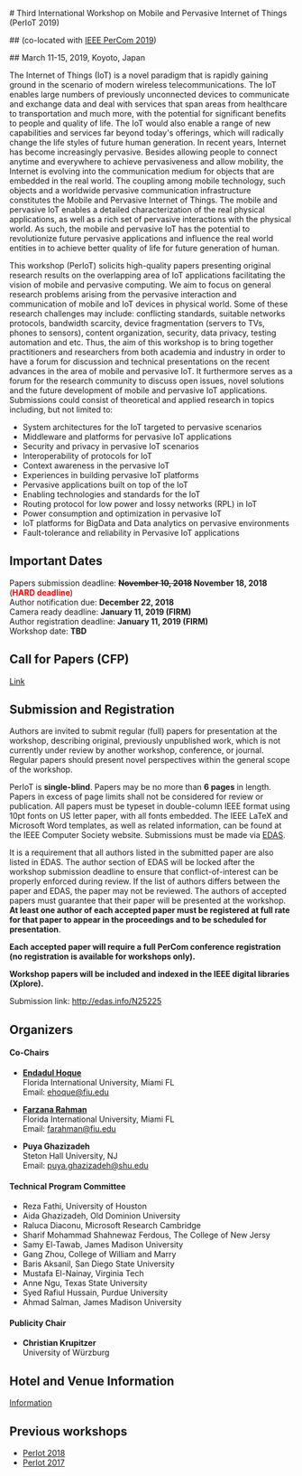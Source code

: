 #<a href="top"></a> Third International Workshop on Mobile and Pervasive Internet of Things (PerIoT 2019)

##<a href=dummy></a> (co-located with [IEEE PerCom 2019](http://www.percom.org/))

##<a href=dummy></a> March 11-15, 2019, Koyoto, Japan



The Internet of Things (IoT) is a novel paradigm that is rapidly gaining ground in the scenario of modern wireless telecommunications. The IoT enables large numbers of previously unconnected devices to communicate and exchange data and deal with services that span areas from healthcare to transportation and much more, with the potential for significant benefits to people and quality of life. The IoT would also enable a range of new capabilities and services far beyond today's offerings, which will radically change the life styles of future human generation. In recent years, Internet has become increasingly pervasive. Besides allowing people to connect anytime and everywhere to achieve pervasiveness and allow mobility, the Internet is evolving into the communication medium for objects that are embedded in the real world. The coupling among mobile technology, such objects and a worldwide pervasive communication infrastructure constitutes the Mobile and Pervasive Internet of Things. The mobile and pervasive IoT enables a detailed characterization of the real physical applications, as well as a rich set of pervasive interactions with the physical world. As such, the mobile and pervasive IoT has the potential to revolutionize future pervasive applications and influence the real world entities in to achieve better quality of life for future generation of human.

This workshop (PerIoT) solicits high-quality papers presenting original research results on the overlapping area of IoT applications facilitating the vision of mobile and pervasive computing. We aim to focus on general research problems arising from the pervasive interaction and communication of mobile and IoT devices in physical world. Some of these research challenges may include: conflicting standards, suitable networks protocols, bandwidth scarcity, device fragmentation (servers to TVs, phones to sensors), content organization, security, data privacy, testing automation and etc. Thus, the aim of this workshop is to bring together practitioners and researchers from both academia and industry in order to have a forum for discussion and technical presentations on the recent advances in the area of mobile and pervasive IoT. It furthermore serves as a forum for the research community to discuss open issues, novel solutions and the future development of mobile and pervasive IoT applications. Submissions could consist of theoretical and applied research in topics including, but not limited to:

- System architectures for the IoT targeted to pervasive scenarios
- Middleware and platforms for pervasive IoT applications
- Security and privacy in pervasive IoT scenarios
- Interoperability of protocols for IoT
- Context awareness in the pervasive IoT
- Experiences in building pervasive IoT platforms
- Pervasive applications built on top of the IoT
- Enabling technologies and standards for the IoT
- Routing protocol for low power and lossy networks (RPL) in IoT
- Power consumption and optimization in pervasive IoT
- IoT platforms for BigData and Data analytics on pervasive environments
- Fault-tolerance and reliability in Pervasive IoT applications

## Important Dates

Papers submission deadline: **<strike>November 10, 2018</strike>
  November 18, 2018** (<font color="red">**HARD deadline**</font>)<br>
Author notification due: **December 22, 2018**<br>
Camera ready deadline: **January 11, 2019 (FIRM)**<br>
Author registration deadline: **January 11, 2019 (FIRM)**<br>
Workshop date: **TBD**

## Call for Papers (CFP)

[Link](#)

## Submission and Registration

Authors are invited to submit regular (full) papers for presentation at the workshop, describing original, previously unpublished work, which is not currently under review by another workshop, conference, or journal. Regular papers should present novel perspectives within the general scope of the workshop.

PerIoT is **single-blind**. Papers may be no more than **6 pages** in length. Papers in excess of page limits shall not be considered for review or publication. All papers must be typeset in double-column IEEE format using 10pt fonts on US letter paper, with all fonts embedded. The IEEE LaTeX and Microsoft Word templates, as well as related information, can be found at the IEEE Computer Society website. Submissions must be made via [EDAS](http://edas.info/N25225).

It is a requirement that all authors listed in the submitted paper are also listed in EDAS. The author section of EDAS will be locked after the workshop submission deadline to ensure that conflict-of-interest can be properly enforced during review. If the list of authors differs between the paper and EDAS, the paper may not be reviewed. The authors of accepted papers must guarantee that their paper will be presented at the workshop. **At least one author of each accepted paper must be registered at full rate for that paper to appear in the proceedings and to be scheduled for presentation**.

**Each accepted paper will require a full PerCom conference registration (no registration is available for workshops only).**

**Workshop papers will be included and indexed in the IEEE digital libraries (Xplore).**

Submission link: <http://edas.info/N25225>

## Organizers

#### <a href="dummy"></a> **Co-Chairs**

  - [**Endadul Hoque**](https://users.cs.fiu.edu/~ehoque/)<br>
    Florida International University, Miami FL<br>
    Email: ehoque@fiu.edu

  - [**Farzana Rahman**](https://w3.cs.jmu.edu/rahma2fx)<br>
    Florida International University, Miami FL<br>
    Email: farahman@fiu.edu

  - **Puya Ghazizadeh**<br>
    Steton Hall University, NJ<br>
    Email: puya.ghazizadeh@shu.edu

#### <a href="dummy"></a> **Technical Program Committee**

  - Reza Fathi, University of Houston
  - Aida Ghazizadeh, Old Dominion University
  - Raluca Diaconu, Microsoft Research Cambridge
  - Sharif Mohammad Shahnewaz Ferdous, The College of New Jersy 
  - Samy El-Tawab, James Madison University
  - Gang Zhou, College of William and Marry
  - Baris Aksanil, San Diego State University
  - Mustafa El-Nainay, Virginia Tech
  - Anne Ngu, Texas State University
  - Syed Rafiul Hussain, Purdue University
  - Ahmad Salman, James Madison University

#### <a href="dummy"></a> **Publicity Chair**

  - **Christian Krupitzer**<br/>
    University of Würzburg


## Hotel and Venue Information

[Information](http://www.percom.org/node/41)

## Previous workshops

- [PerIot 2018](https://periot.github.io/2018/)
- [PerIot 2017](https://periot.github.io/2017/)
